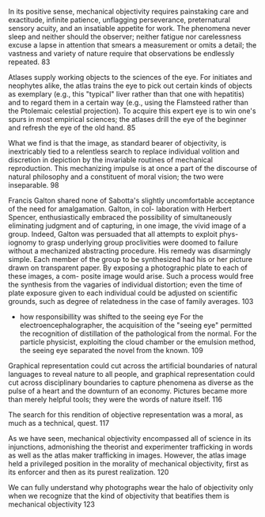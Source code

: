 In its positive sense, mechanical objectivity requires painstaking care and exactitude, infinite patience, unflagging perseverance, preternatural sensory acuity, and an insatiable appetite for work. The phenomena never sleep and neither should the observer; neither fatigue nor carelessness excuse a lapse in attention that smears a measurement or omits a detail; the vastness and variety of nature require that observations be endlessly repeated. 83 

Atlases supply working objects to the sciences of the eye. For initiates and neophytes alike, the atlas trains the eye to pick out certain kinds of objects as exemplary (e.g., this "typical" liver rather than that one with hepatitis) and to regard them in a certain way (e.g., using the Flamsteed rather than the Ptolemaic celestial projection). To acquire this expert eye is to win one's spurs in most empirical sciences; the atlases drill the eye of the beginner and refresh the eye of the old hand. 85

What we find is that the image, as standard bearer of objectivity, is inextricably tied to a relentless search to replace individual volition and discretion in depiction by the invariable routines of mechanical reproduction. This mechanizing impulse is at once a part of the discourse of natural philosophy and a constituent of moral vision; the two were inseparable. 98

Francis Galton shared none of Sabotta's slightly uncomfortable acceptance of the need for amalgamation. Galton, in col- laboration with Herbert Spencer, enthusiastically embraced the possibility of simultaneously eliminating judgment and of capturing, in one image, the vivid image of a group. Indeed, Galton was persuaded that all attempts to exploit phys- iognomy to grasp underlying group proclivities were doomed to failure without a mechanized abstracting procedure. His remedy was disarmingly simple. Each member of the group to be synthesized had his or her picture drawn on transparent paper. By exposing a photographic plate to each of these images, a com- posite image would arise. Such a process would free the synthesis from the vagaries of individual distortion; even the time of plate exposure given to each individual could be adjusted on scientific grounds, such as degree of relatedness in the case of family averages. 103

  - how responsibillity was shifted to the seeing eye
For the electroencephalographer, the acquisition of the "seeing eye" permitted the recognition of distillation of the pathological from the normal. For the particle physicist, exploiting the cloud chamber or the emulsion method, the seeing eye separated the novel from the known. 109

Graphical representation could cut across the artificial boundaries of natural languages to reveal nature to all people, and graphical representation could cut across disciplinary boundaries to capture phenomena as diverse as the pulse of a heart and the downturn of an economy. Pictures became more than merely helpful tools; they were the words of nature itself. 116

The search for this rendition of objective representation was a moral, as much as a technical, quest. 117

As we have seen, mechanical objectivity encompassed all of science in its injunctions, admonishing the theorist and experimenter trafficking in words as well as the atlas maker trafficking in images. However, the atlas image held a privileged position in the morality of mechanical objectivity, first as its enforcer and then as its purest realization. 120

We can fully understand why photographs wear the halo of objectivity only when we recognize that the kind of objectivity that beatifies them is mechanical objectivity 123
